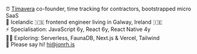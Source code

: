⏰ [Tímavera](https://timavera.com) co-founder, time tracking for contractors, bootstrapped micro SaaS  
🏡 Icelandic 🇮🇸 frontend engineer living in Galway, Ireland 🇮🇪  
⚡️ Specialisation: JavaScript 6y, React 6y, React Native 4y  
👩‍💻 Exploring: Serverless, FaunaDB, Next.js & Vercel, Tailwind  
👋 Please say hi! [hi@jonrh.is](mailto:hi@jonrh.is)  

